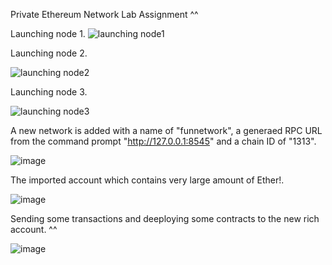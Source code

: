 Private Ethereum Network Lab Assignment ^^

Launching node 1.
![launching node1](https://user-images.githubusercontent.com/91940257/146655057-c0084030-2fe5-46ad-a634-3adbfcc8bfa3.png)


Launching node 2.

![launching node2](https://user-images.githubusercontent.com/91940257/146655073-377c41e7-66b8-4768-858a-60c4b3380dcc.png)


Launching node 3.

![launching node3](https://user-images.githubusercontent.com/91940257/146655076-25eb9c2f-d4f3-47a2-a8dc-401eb09ea512.png)

A new network is added with a name of "funnetwork", a generaed RPC URL from the command prompt "http://127.0.0.1:8545" and a chain ID of "1313".

![image](https://user-images.githubusercontent.com/91940257/146655092-e60ca388-d28e-48e4-8e5c-f9284fec3d71.png)



The imported account which contains very large amount of Ether!.

![image](https://user-images.githubusercontent.com/91940257/146655245-21a5dae0-92c3-4dc8-950a-9454eea32fc7.png)



Sending some transactions and deeploying some contracts to the new rich account. ^^

![image](https://user-images.githubusercontent.com/91940257/146655336-9f243ff3-a532-4482-9903-0905e4fceff5.png)


